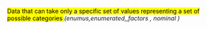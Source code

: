 <mark class="hltr-szopen">Data that can take only a specific set of values representing a set of possible categories </mark>
*(enumus,enumerated,,factors , nominal )*


